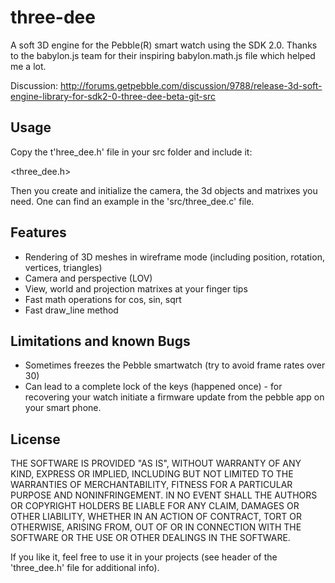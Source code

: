 three-dee
=========

A soft 3D engine for the Pebble(R) smart watch using the SDK 2.0. Thanks to the babylon.js team for their inspiring babylon.math.js file which helped me a lot.

Discussion: http://forums.getpebble.com/discussion/9788/release-3d-soft-engine-library-for-sdk2-0-three-dee-beta-git-src

Usage
-----

Copy the t'hree_dee.h' file in your src folder and include it:

  <three_dee.h>

Then you create and initialize the camera, the 3d objects and matrixes you need. One can find an example in the 'src/three_dee.c' file.

Features
--------

 * Rendering of 3D meshes in wireframe mode (including position, rotation, vertices, triangles)
 * Camera and perspective (LOV)
 * View, world and projection matrixes at your finger tips
 * Fast math operations for cos, sin, sqrt
 * Fast draw_line method

Limitations and known Bugs
--------------------------
 
 * Sometimes freezes the Pebble smartwatch (try to avoid frame rates over 30)
 * Can lead to a complete lock of the keys (happened once) - for recovering your watch initiate a firmware update from the pebble app on your smart phone.

License
-------

THE SOFTWARE IS PROVIDED "AS IS", WITHOUT WARRANTY OF ANY KIND, EXPRESS OR
IMPLIED, INCLUDING BUT NOT LIMITED TO THE WARRANTIES OF MERCHANTABILITY,
FITNESS FOR A PARTICULAR PURPOSE AND NONINFRINGEMENT. IN NO EVENT SHALL THE
AUTHORS OR COPYRIGHT HOLDERS BE LIABLE FOR ANY CLAIM, DAMAGES OR OTHER
LIABILITY, WHETHER IN AN ACTION OF CONTRACT, TORT OR OTHERWISE, ARISING FROM,
OUT OF OR IN CONNECTION WITH THE SOFTWARE OR THE USE OR OTHER DEALINGS IN
THE SOFTWARE.

If you like it, feel free to use it in your projects (see header of the 'three_dee.h' file for additional info).


